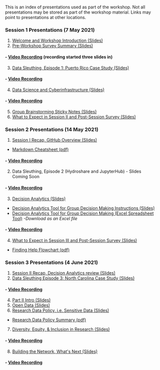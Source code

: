 This is an index of presentations used as part of the workshop. 
Not all presentations may be stored as part of the workshop material.
Links may point to presentations at other locations.

### Session 1 Presentations (7 May 2021)
1. [Welcome and Workshop Introduction (Slides)](https://docs.google.com/presentation/d/1SnLdsvksdGB58zYiA54eliNqMi_16UMsunAJFYC1xc8/edit?usp=sharing)
2. [Pre-Workshop Survey Summary (Slides)](https://docs.google.com/presentation/d/1K5bj3Zxfb0V7dWMr8-Y3pdtdgxHNS4Wk/edit#slide=id.p1)
#### - [Video Recording](https://drive.google.com/file/d/1UQbX1mJD4vDDBDTXObLoGs_8Ih_YGR_E/view?usp=sharing) (recording started three slides in)
3. [Data Sleuthing, Episode 1: Puerto Rico Case Study (Slides)](https://drive.google.com/file/d/1CZtTynLQlBv-9rAAhLs5hrF20CU-uHU5/view?usp=sharing)
#### - [Video Recording](https://drive.google.com/file/d/15n0UoVAe7PM40Tke0H8m9mFryjM5SCRC/view?usp=sharing)
4. [Data Science and Cyberinfrastructure (Slides)](https://docs.google.com/presentation/d/1glMzYz0tg7sr4eF52bYrIZD5Y2-qQCb21OthclRrLBg/edit?usp=sharing)  
#### - [Video Recording](https://drive.google.com/file/d/1vzkTamrz7UFyoE5vCmapXD62mfNpDOGb/view?usp=sharing)
5. [Group Brainstorming Sticky Notes (Slides)](https://docs.google.com/presentation/d/1yqnIilLhTc7FHgOONXvRMpHyZLhK83agvFa8VFtzlug/edit?usp=sharing)
6. [What to Expect in Session II and Post-Session Survey (Slides)](https://docs.google.com/presentation/d/1KdWBnq38U3VKUZXVx_eKVqZ1PpqWMjAXvZrF7JZ9CWI/edit?usp=sharing)

### Session 2 Presentations (14 May 2021)
1. [Session I Recap, GitHub Overview (Slides)](https://docs.google.com/presentation/d/1y3zNs99POTv_iuvUbEWARno_WSlKLmc8KWdauh6dXpw/edit?usp=sharing)
- [Markdown Cheatsheet (pdf)](https://drive.google.com/file/d/1sULkLOpCwU7QcuJ9yUTj8JKCSSz9rPTH/view?usp=sharing)
#### - [Video Recording](https://drive.google.com/file/d/1xg_FIN3hWQrI3DgAAf8bevobwZVRScgm/view?usp=sharing)
2. Data Sleuthing, Episode 2 (Hydroshare and JupyterHub) - Slides Coming Soon
#### - [Video Recording](https://drive.google.com/file/d/1DHisV4ehxJOqEpfh-Xqm3uiHgtj5jJ4H/view?usp=sharing)
3. [Decision Analytics (Slides)](https://docs.google.com/presentation/d/1Oa8vxvztUqgTKsAqnNr0n4_ws_82I0UlUM0sUeOvUUU/edit?usp=sharing)
- [Decision Analytics Tool for Group Decision Making Instructions (Slides)](https://docs.google.com/presentation/d/1UaIndG1n4_Rg4PuziA8Cp3yRgA15Jr--HqiWLIY6Go0/edit?usp=sharing)
- [Decision Analytics Tool for Group Decision Making (Excel Spreadsheet Tool)](https://drive.google.com/file/d/1ggmat9ZCjLia6oV9oREXvs9jMIdoHghf/view?usp=sharing) *-Download as an Excel file*
#### - [Video Recording](https://drive.google.com/file/d/1AFE324Wm2kKg1UHI_08B0Ystp4U5mLAH/view?usp=sharing)
4. [What to Expect in Session III and Post-Session Survey (Slides)](https://docs.google.com/presentation/d/1NXB4irvOSZaA0aazq2Tm7gRPDtdiU8IoyCXITfVEhXE/edit?usp=sharing)
- [Finding Help Flowchart (pdf)](https://drive.google.com/file/d/1iQGwdwoCNxhVWFenK81Pj_XQyg7e0WwO/view?usp=sharing)

### Session 3 Presentations (4 June 2021)
1. [Session II Recap, Decision Analytics review (Slides)](https://docs.google.com/presentation/d/1mbJYIwWPiyf12TJIVV-66UAJK6njPeZ3vtUDF8p84OY/edit?usp=sharing)
2. [Data Sleuthing Episode 3: North Carolina Case Study (Slides)](https://drive.google.com/file/d/1O11M76DeLvW7F-bmk-Oou4-bf5AZIlQX/view?usp=sharing)
#### - [Video Recording](https://drive.google.com/file/d/1MmnSAi2rvLDDuRlL_JEmTmgfOwlVj7Pd/view?usp=sharing)
4. [Part II Intro (Slides)](https://docs.google.com/presentation/d/1IwkNw7kb2zVr_uEzBQjqwvLDiQxNv3UHJTUd0DrIJAU/edit?usp=sharing)
5. [Open Data (Slides)](https://docs.google.com/presentation/d/1P6lK1tKOqpTf-6YsUVoaIIXgm3tEl-pv9crNmJt5yLY/edit?usp=sharing)
6. [Research Data Policy, i.e. Sensitive Data (Slides)](https://drive.google.com/file/d/1CAlMfSPubwijBCO5z5xaFRMqsyGsbBAq/view?usp=sharing)
- [Research Data Policy Summary (pdf)](https://drive.google.com/file/d/1fyLRC5bA2gg9CdDzkyO0ZByCpwv9pu8k/view?usp=sharing)
7. [Diversity, Equity, & Inclusion in Research (Slides)](https://docs.google.com/presentation/d/1bTXA-650SibxABZSWXqLbxdZk7TwlzIP86o-MNuV1fY/edit?usp=sharing)
#### - [Video Recording](https://drive.google.com/file/d/1MfAyyNJuu1Bc3iz510u71t_OgVc0ANhj/view?usp=sharing) 
8. [Building the Network, What's Next (Slides)](https://docs.google.com/presentation/d/1-yoqgvbqqho_Nhr-BbvXOgjMDw07hvIpa4_-Cbr9wcU/edit?usp=sharing)
#### - [Video Recording](https://drive.google.com/file/d/1ljj1cRRPjZGsmZgOwAVujoKotYQL2Ex5/view?usp=sharing) 
